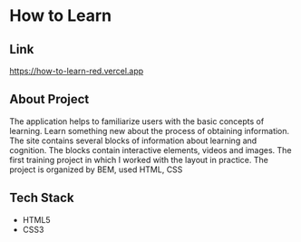 # How to Learn

## Link
https://how-to-learn-red.vercel.app

## About Project
The application helps to familiarize users with the basic concepts of learning. Learn something new about the process of obtaining information. The site contains several blocks of information about learning and cognition. The blocks contain interactive elements, videos and images. The first training project in which I worked with the layout in practice. The project is organized by BEM, used HTML, CSS

## Tech Stack
- HTML5
- CSS3
